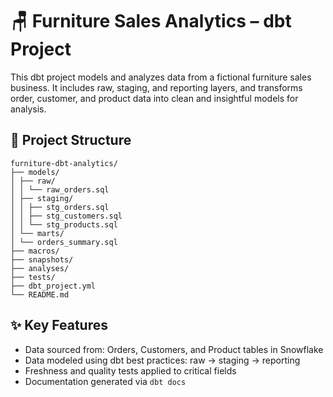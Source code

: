 

# 🪑 Furniture Sales Analytics – dbt Project

This dbt project models and analyzes data from a fictional furniture sales business. It includes raw, staging, and reporting layers, and transforms order, customer, and product data into clean and insightful models for analysis.

## 📁 Project Structure
```plaintext
furniture-dbt-analytics/
├── models/
│ ├── raw/
│ │ └── raw_orders.sql
│ ├── staging/
│ │ ├── stg_orders.sql
│ │ ├── stg_customers.sql
│ │ └── stg_products.sql
│ └── marts/
│ └── orders_summary.sql
├── macros/
├── snapshots/
├── analyses/
├── tests/
├── dbt_project.yml
└── README.md
```


## ✨ Key Features

- Data sourced from: Orders, Customers, and Product tables in Snowflake
- Data modeled using dbt best practices: raw → staging → reporting
- Freshness and quality tests applied to critical fields
- Documentation generated via `dbt docs`
